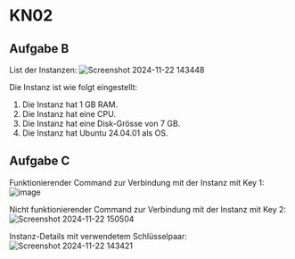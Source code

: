 # KN02

## Aufgabe B

List der Instanzen:
![Screenshot 2024-11-22 143448](https://github.com/user-attachments/assets/cb1389cf-9c43-418d-9145-8f69fad39aa9)

Die Instanz ist wie folgt eingestellt:

1. Die Instanz hat 1 GB RAM.
2. Die Instanz hat eine CPU.
3. Die Instanz hat eine Disk-Grösse von 7 GB.
4. Die Instanz hat Ubuntu 24.04.01 als OS.

## Aufgabe C

Funktionierender Command zur Verbindung mit der Instanz mit Key 1:
![image](https://github.com/user-attachments/assets/3dacca22-f3eb-4ee7-a7e8-a1bc5b4dd7bb)

Nicht funktionierender Command zur Verbindung mit der Instanz mit Key 2:
![Screenshot 2024-11-22 150504](https://github.com/user-attachments/assets/9aa0c66a-ea79-40ad-be13-eb3ddd92389e)

Instanz-Details mit verwendetem Schlüsselpaar:
![Screenshot 2024-11-22 143421](https://github.com/user-attachments/assets/c31bb5e8-39c8-4b61-a39a-4a6ff801c139)
